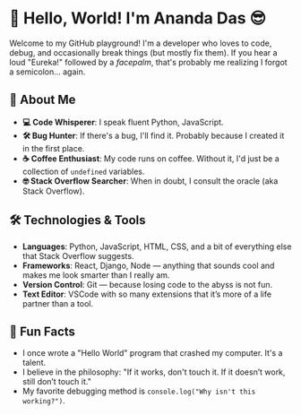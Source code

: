 # 👋 Hello, World! I'm Ananda Das 😎

Welcome to my GitHub playground! I'm a developer who loves to code, debug, and occasionally break things (but mostly fix them). If you hear a loud "Eureka!" followed by a *facepalm*, that's probably me realizing I forgot a semicolon... again.

## 🚀 About Me

- **💻 Code Whisperer**: I speak fluent Python, JavaScript.
- **🛠 Bug Hunter**: If there's a bug, I'll find it. Probably because I created it in the first place.
- **☕ Coffee Enthusiast**: My code runs on coffee. Without it, I'd just be a collection of `undefined` variables.
- **🤓 Stack Overflow Searcher**: When in doubt, I consult the oracle (aka Stack Overflow).

## 🛠️ Technologies & Tools

- **Languages**: Python, JavaScript, HTML, CSS, and a bit of everything else that Stack Overflow suggests.
- **Frameworks**: React, Django, Node — anything that sounds cool and makes me look smarter than I really am.
- **Version Control**: Git — because losing code to the abyss is not fun.
- **Text Editor**: VSCode with so many extensions that it’s more of a life partner than a tool.

## 🌟 Fun Facts

- I once wrote a "Hello World" program that crashed my computer. It's a talent.
- I believe in the philosophy: "If it works, don't touch it. If it doesn’t work, still don’t touch it."
- My favorite debugging method is `console.log("Why isn't this working?")`.
